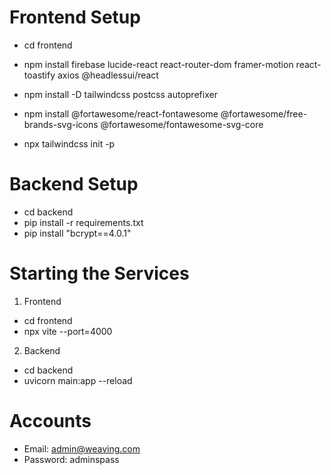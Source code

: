 # Frontend Setup
* cd frontend
* npm install firebase lucide-react react-router-dom framer-motion react-toastify axios @headlessui/react 
* npm install -D tailwindcss postcss autoprefixer
* npm install @fortawesome/react-fontawesome @fortawesome/free-brands-svg-icons @fortawesome/fontawesome-svg-core

* npx tailwindcss init -p

# Backend Setup
* cd backend
* pip install -r requirements.txt 
* pip install "bcrypt==4.0.1"

# Starting the Services
1. Frontend
* cd frontend
* npx vite --port=4000

2. Backend
* cd backend
* uvicorn main:app --reload

# Accounts
* Email: admin@weaving.com
* Password: adminspass
